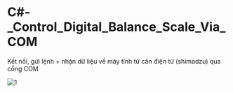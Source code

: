 # C#-_Control_Digital_Balance_Scale_Via_COM
Kết nối, gửi lệnh + nhận dữ liệu về mày tính từ cân điện tử (shimadzu) qua cổng COM


![1](https://github.com/sanguyeenx96/C-_Control_Digital_Balance_Scale_Via_COM/assets/103011257/18d69b2f-522d-4fe4-ac2b-e924ef6cce30)
